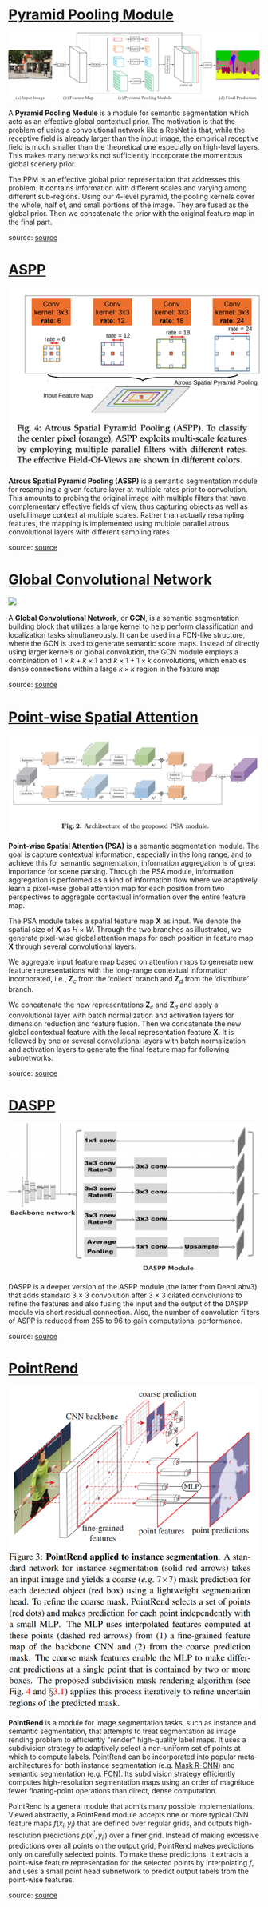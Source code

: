 # [Pyramid Pooling Module](https://paperswithcode.com/method/pyramid-pooling-module)
![](./img/new_pspnet-eps-converted-to_N6tDBnG.jpg)

A **Pyramid Pooling Module** is a module for semantic segmentation which acts as an effective global contextual prior. The motivation is that the problem of using a convolutional network like a ResNet is that, while the receptive field is already larger than the input image, the empirical receptive field is much smaller than the theoretical one especially on high-level layers. This makes many networks not sufficiently incorporate the momentous global scenery prior. 

The PPM is an effective global prior representation that addresses this problem. It contains information with different scales and varying among different sub-regions. Using our 4-level pyramid, the pooling kernels cover the whole, half of, and small portions of the image. They are fused as the global prior. Then we concatenate the prior with the original feature map in the final part.

source: [source](http://arxiv.org/abs/1612.01105v2)
# [ASPP](https://paperswithcode.com/method/aspp)
![](./img/Screen_Shot_2020-06-28_at_2.59.27_PM.png)

**Atrous Spatial Pyramid Pooling (ASSP)** is a semantic segmentation module for resampling a given feature layer at multiple rates prior to convolution. This amounts to probing the original image with multiple filters that have complementary effective fields of view, thus capturing objects as well as useful image context at multiple scales. Rather than actually resampling features, the mapping is implemented using multiple parallel atrous convolutional layers with different sampling rates.

source: [source](http://arxiv.org/abs/1606.00915v2)
# [Global Convolutional Network](https://paperswithcode.com/method/global-convolutional-network)
![](./img/new_whole-pipeline.jpg)

A **Global Convolutional Network**, or **GCN**, is a semantic segmentation building block that utilizes a large kernel to help perform classification and localization tasks simultaneously. It can be used in a FCN-like structure, where the GCN is used to generate semantic score maps. Instead of directly using larger kernels or global convolution, the GCN module employs a combination of $1 \times k + k \times 1$ and $k \times 1 + 1 \times k$ convolutions, which enables dense connections within a large
$k\times{k}$ region in the feature map

source: [source](http://arxiv.org/abs/1703.02719v1)
# [Point-wise Spatial Attention](https://paperswithcode.com/method/point-wise-spatial-attention)
![](./img/Screen_Shot_2020-07-15_at_5.29.54_PM_m85zIJq.png)

**Point-wise Spatial Attention (PSA)** is a semantic segmentation module. The goal is capture contextual information, especially in the long range, and to achieve this for semantic segmentation, information aggregation is of great importance for scene parsing. Through the PSA module, information aggregation is performed as a kind of information flow where we adaptively learn a pixel-wise global attention map for each position from two perspectives to aggregate contextual information over the entire feature map.

The PSA module takes a spatial feature map $\mathbf{X}$ as input. We denote the spatial size of $\mathbf{X}$ as $H \times W$. Through the two branches as illustrated, we generate pixel-wise global attention maps for each position in feature map $\mathbf{X}$ through several convolutional layers.

We aggregate input feature map based on attention maps to generate new feature representations with the long-range contextual information incorporated, i.e., $\mathbf{Z}_{c}$ from the ‘collect’ branch and $\mathbf{Z}_{d}$ from the ‘distribute’ branch.

We concatenate the new representations $\mathbf{Z}_{c}$ and $\mathbf{Z}_{d}$ and apply a convolutional layer with batch normalization and activation layers for dimension reduction and feature fusion. Then we concatenate the new global contextual feature with the local representation feature $\mathbf{X}$. It is followed by one or several convolutional layers with batch normalization and activation layers to generate the final feature map for following subnetworks.

source: [source](http://openaccess.thecvf.com/content_ECCV_2018/html/Hengshuang_Zhao_PSANet_Point-wise_Spatial_ECCV_2018_paper.html)
# [DASPP](https://paperswithcode.com/method/daspp)
![](./img/Screen_Shot_2020-06-27_at_6.07.20_PM.png)

DASPP is a deeper version of the ASPP module (the latter from DeepLabv3) that adds standard 3 × 3 convolution after 3 × 3 dilated convolutions to refine the features and also fusing the input and the output of the DASPP module via short residual connection. Also, the number of convolution filters of ASPP is reduced from 255 to 96 to gain computational performance.

source: [source](https://arxiv.org/abs/1912.06683v1)
# [PointRend](https://paperswithcode.com/method/pointrend)
![](./img/POINTREND_JBHqa6Q.png)

**PointRend** is a module for image segmentation tasks, such as instance and semantic segmentation, that attempts to treat segmentation as image rending problem to efficiently "render" high-quality label maps. It uses a subdivision strategy to adaptively select a non-uniform set of points at which to compute labels. PointRend can be incorporated into popular meta-architectures for both instance segmentation (e.g. [Mask R-CNN](https://paperswithcode.com/method/mask-r-cnn)) and semantic segmentation (e.g. [FCN](https://paperswithcode.com/method/fcn)). Its subdivision strategy efficiently computes high-resolution segmentation maps using an order of magnitude fewer floating-point operations than direct, dense computation.

PointRend is a general module that admits many possible implementations. Viewed abstractly, a PointRend module accepts one or more typical CNN feature maps $f\left(x_{i}, y_{i}\right)$ that are defined over regular grids, and outputs high-resolution predictions $p\left(x^{'}_{i}, y^{'}_{i}\right)$ over a finer grid. Instead of making excessive predictions over all points on the output grid, PointRend makes predictions only on carefully selected points. To make these predictions, it extracts a point-wise feature representation for the selected points by interpolating $f$, and uses a small point head subnetwork to predict output labels from the point-wise features.

source: [source](https://arxiv.org/abs/1912.08193v2)
